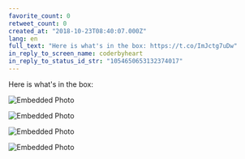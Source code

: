 ```yaml
---
favorite_count: 0
retweet_count: 0
created_at: "2018-10-23T08:40:07.000Z"
lang: en
full_text: "Here is what's in the box: https://t.co/ImJctg7uDw"
in_reply_to_screen_name: coderbyheart
in_reply_to_status_id_str: "1054650653132374017"
---
```


Here is what's in the box:

<div class="gallery gallery-4">

![Embedded Photo](https://twitter-media-coderbyheart.s3.eu-north-1.amazonaws.com/1054653684125237248-DqLh2GcXQAAA7bU.jpg)

![Embedded Photo](https://twitter-media-coderbyheart.s3.eu-north-1.amazonaws.com/1054653684125237248-DqLh3HIXcAAeHSC.jpg)

![Embedded Photo](https://twitter-media-coderbyheart.s3.eu-north-1.amazonaws.com/1054653684125237248-DqLh5SOWsAAzRTD.jpg)

![Embedded Photo](https://twitter-media-coderbyheart.s3.eu-north-1.amazonaws.com/1054653684125237248-DqLh6qpWsAAHAVH.jpg)

</div>
